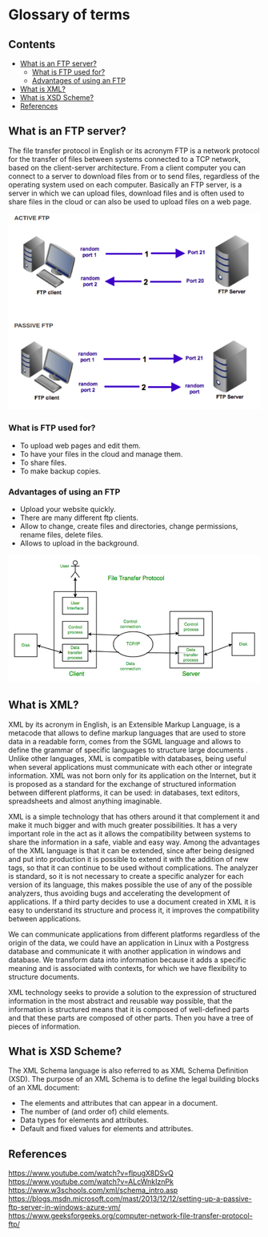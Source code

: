 # Glossary of terms

## Contents

- [What is an FTP server?](#What-is-an-FTP-server)
	- [What is FTP used for?](#What-is-FTP-used-for)
	- [Advantages of using an FTP](#Advantages-of-using-an-FTP)
- [What is XML?](#What-is-XML)
- [What is XSD Scheme?](#What-is-XSD-Scheme)
- [References](#References)

## What is an FTP server?

The file transfer protocol in English or its acronym FTP is a network protocol for the transfer of files between systems connected to a TCP network, based on the client-server architecture. From a client computer you can connect to a server to download files from or to send files, regardless of the operating system used on each computer. Basically an FTP server, is a server in which we can upload files, download files and is often used to share files in the cloud or can also be used to upload files on a web page.

![Active-Passive](images/FTP.png)

### What is FTP used for?

- To upload web pages and edit them.
- To have your files in the cloud and manage them.
- To share files.
- To make backup copies.

### Advantages of using an FTP

- Upload your website quickly.
- There are many different ftp clients.
- Allow to change, create files and directories, change permissions, rename files, delete files.
- Allows to upload in the background.

![FTP diagram](images/FTP2.jpg)

## What is XML?

XML by its acronym in English, is an Extensible Markup Language, is a metacode that allows to define markup languages that are used to store data in a readable form, comes from the SGML language and allows to define the grammar of specific languages to structure large documents . Unlike other languages, XML is compatible with databases, being useful when several applications must communicate with each other or integrate information. XML was not born only for its application on the Internet, but it is proposed as a standard for the exchange of structured information between different platforms, it can be used: in databases, text editors, spreadsheets and almost anything imaginable.

XML is a simple technology that has others around it that complement it and make it much bigger and with much greater possibilities. It has a very important role in the act as it allows the compatibility between systems to share the information in a safe, viable and easy way. Among the advantages of the XML language is that it can be extended, since after being designed and put into production it is possible to extend it with the addition of new tags, so that it can continue to be used without complications. The analyzer is standard, so it is not necessary to create a specific analyzer for each version of its language, this makes possible the use of any of the possible analyzers, thus avoiding bugs and accelerating the development of applications. If a third party decides to use a document created in XML it is easy to understand its structure and process it, it improves the compatibility between applications.

We can communicate applications from different platforms regardless of the origin of the data, we could have an application in Linux with a Postgress database and communicate it with another application in windows and database. We transform data into information because it adds a specific meaning and is associated with contexts, for which we have flexibility to structure documents.

XML technology seeks to provide a solution to the expression of structured information in the most abstract and reusable way possible, that the information is structured means that it is composed of well-defined parts and that these parts are composed of other parts. Then you have a tree of pieces of information.


## What is XSD Scheme?

The XML Schema language is also referred to as XML Schema Definition (XSD). The purpose of an XML Schema is to define the legal building blocks of an XML document:

-   The elements and attributes that can appear in a document.
-   The number of (and order of) child elements.
-   Data types for elements and attributes.
-   Default and fixed values for elements and attributes.

## References

https://www.youtube.com/watch?v=flpugX8DSvQ
https://www.youtube.com/watch?v=ALcWnkIznPk
https://www.w3schools.com/xml/schema_intro.asp
https://blogs.msdn.microsoft.com/mast/2013/12/12/setting-up-a-passive-ftp-server-in-windows-azure-vm/
https://www.geeksforgeeks.org/computer-network-file-transfer-protocol-ftp/
<!--stackedit_data:
eyJoaXN0b3J5IjpbLTE4Mzg2Nzc0NCwtMTg5ODk1OTQzMiw2Mj
g0NjY0NywtNTM4NjE3MjE2LDIwNTU0MTY2MDEsNzQxNjE4MjMz
LDE4NjM3MTc2MzEsLTEzNzg2NDc0NTgsLTE0MzUwNTM2MjYsMT
k2MjM1MDgwN119
-->